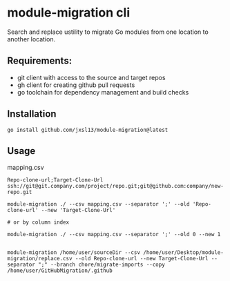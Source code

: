 # module-migration cli

Search and replace ustility to migrate Go modules from one location to another location.

## Requirements:
 - git client with access to the source and target repos
 - gh client for creating github pull requests
 - go toolchain for dependency management and build checks

## Installation

```shell
go install github.com/jxsl13/module-migration@latest
```


## Usage

mapping.csv
```csv
Repo-clone-url;Target-Clone-Url
ssh://git@git.company.com/project/repo.git;git@github.com:company/new-repo.git
```

```shell
module-migration ./ --csv mapping.csv --separator ';' --old 'Repo-clone-url' --new 'Target-Clone-Url'

# or by column index

module-migration ./ --csv mapping.csv --separator ';' --old 0 --new 1


module-migration /home/user/sourceDir --csv /home/user/Desktop/module-migration/replace.csv --old Repo-clone-url --new Target-Clone-Url --separator ";" --branch chore/migrate-imports --copy /home/user/GitHubMigration/.github
```
